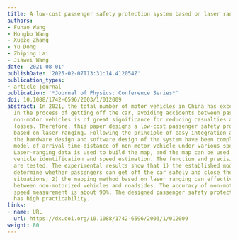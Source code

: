```yaml
---
title: A low-cost passenger safety protection system based on laser ranging
authors:
- Fuhao Wang
- Hongbo Wang
- Xueze Zhang
- Yu Dong
- Zhiping Lai
- Jiawei Wang
date: '2021-08-01'
publishDate: '2025-02-07T13:31:14.412054Z'
publication_types:
- article-journal
publication: '*Journal of Physics: Conference Series*'
doi: 10.1088/1742-6596/2003/1/012009
abstract: In 2021, the total number of motor vehicles in China has exceeded 370 million.
  In the process of getting off the car, avoiding accidents between passengers and
  non-motor vehicles is of great significance for reducing casualties and economic
  losses. Therefore, this paper designs a low-cost passenger safety protection system
  based on laser ranging. Following the principle of easy integration and miniaturization,
  the hardware design and software design of the system have been completed. The mathematical
  model of arrival time-distance of non-motor vehicle under various speeds is established.
  Laser-ranging data is used to build the map, and the map can be used for non-motor
  vehicle identification and speed estimation. The function and precision of the system
  are tested. The experimental results show that 1) the established model can automatically
  determine whether passengers can get off the car safely and close the door in dangerous
  situations; 2) the mapping method based on laser ranging can effectively distinguish
  between non-motorized vehicles and roadsides. The accuracy of non-motor vehicle
  speed measurement is about 90%. The designed passenger safety protection system
  has high practicability.
links:
- name: URL
  url: https://dx.doi.org/10.1088/1742-6596/2003/1/012009
weight: 80
---
```

